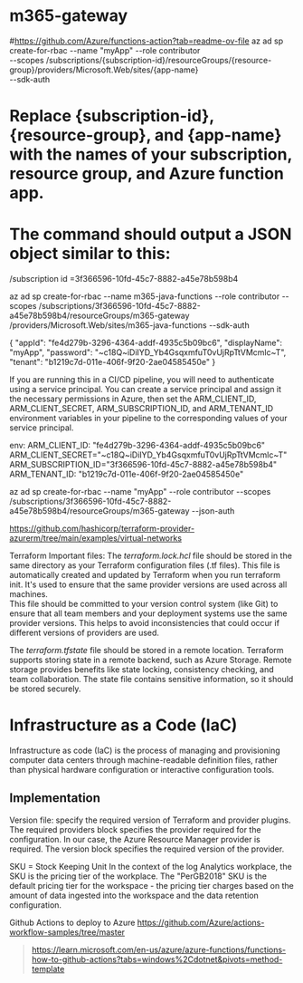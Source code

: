 # m365-gateway

#https://github.com/Azure/functions-action?tab=readme-ov-file
az ad sp create-for-rbac --name "myApp" --role contributor \
--scopes /subscriptions/{subscription-id}/resourceGroups/{resource-group}/providers/Microsoft.Web/sites/{app-name} \
--sdk-auth

# Replace {subscription-id}, {resource-group}, and {app-name} with the names of your subscription, resource group, and Azure function app.

# The command should output a JSON object similar to this:

/subscription id =3f366596-10fd-45c7-8882-a45e78b598b4

az ad sp create-for-rbac --name m365-java-functions --role contributor --scopes
/subscriptions/3f366596-10fd-45c7-8882-a45e78b598b4/resourceGroups/m365-gateway
/providers/Microsoft.Web/sites/m365-java-functions --sdk-auth

{
"appId": "fe4d279b-3296-4364-addf-4935c5b09bc6",
"displayName": "myApp",
"password": "~c18Q~iDiIYD_Yb4GsqxmfuT0vUjRpTtVMcmlc~T",
"tenant": "b1219c7d-011e-406f-9f20-2ae04585450e"
}

If you are running this in a CI/CD pipeline, you will need to authenticate using a service principal. You can create a
service principal and assign it the necessary permissions in Azure, then set the ARM_CLIENT_ID, ARM_CLIENT_SECRET,
ARM_SUBSCRIPTION_ID, and ARM_TENANT_ID environment variables in your pipeline to the corresponding values of your
service principal.

env:
ARM_CLIENT_ID: "fe4d279b-3296-4364-addf-4935c5b09bc6"
ARM_CLIENT_SECRET="~c18Q~iDiIYD_Yb4GsqxmfuT0vUjRpTtVMcmlc~T"
ARM_SUBSCRIPTION_ID="3f366596-10fd-45c7-8882-a45e78b598b4"
ARM_TENANT_ID: "b1219c7d-011e-406f-9f20-2ae04585450e"

az ad sp create-for-rbac --name "myApp" --role contributor --scopes
/subscriptions/3f366596-10fd-45c7-8882-a45e78b598b4/resourceGroups/m365-gateway --json-auth

https://github.com/hashicorp/terraform-provider-azurerm/tree/main/examples/virtual-networks

Terraform Important files:
The _terraform.lock.hcl_ file should be stored in
the same directory as your Terraform configuration files
(.tf files). This file is automatically created and updated by Terraform when you run terraform init. It's used to
ensure
that the same provider versions are used across all machines.  
This file should be committed to your version control system (like Git)
to ensure that all team members and your deployment systems use the same provider versions.
This helps to avoid inconsistencies that could occur if different versions of providers are used.

The _terraform.tfstate_ file should be stored in a remote location.
Terraform supports storing state in a remote backend, such as Azure Storage.
Remote storage provides benefits like state locking, consistency checking, and team collaboration.
The state file contains sensitive information, so it should be stored securely.

# Infrastructure as a Code (IaC)

Infrastructure as code (IaC) is the process of managing and provisioning computer data centers through machine-readable
definition files,
rather than physical hardware configuration or interactive configuration tools.

## Implementation

Version file: specify the required version of Terraform and provider plugins.
The required providers block specifies the provider required for the configuration.
In our case, the Azure Resource Manager provider is required. The version block specifies the required version of the
provider.

SKU = Stock Keeping Unit
In the context of the log Analytics workplace, the SKU is the pricing tier of the workplace.
The "PerGB2018" SKU is the default pricing tier for the workspace - the pricing tier charges based on the amount of data
ingested into the workspace and the data retention configuration.


Github Actions to deploy to Azure
https://github.com/Azure/actions-workflow-samples/tree/master


>>
> https://learn.microsoft.com/en-us/azure/azure-functions/functions-how-to-github-actions?tabs=windows%2Cdotnet&pivots=method-template

